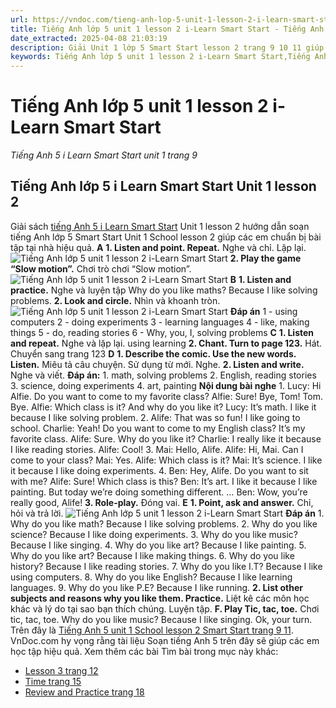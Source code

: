 ```yaml
---
url: https://vndoc.com/tieng-anh-lop-5-unit-1-lesson-2-i-learn-smart-start-321806
title: Tiếng Anh lớp 5 unit 1 lesson 2 i-Learn Smart Start - Tiếng Anh 5 i Learn Smart Start unit 1 trang 9 - VnDoc.com
date_extracted: 2025-04-08 21:03:19
description: Giải Unit 1 lớp 5 Smart Start lesson 2 trang 9 10 11 giúp các em học sinh chuẩn bị kiến thức trọng tâm hiệu quả.
keywords: Tiếng Anh lớp 5 unit 1 lesson 2 i-Learn Smart Start,Tiếng Anh lớp 5 unit 1 lesson 2,tiếng anh lớp 5 i learn smart start unit 1 lesson 2,Tiếng Anh 5 i learn smart start unit 1 lesson 2,unit 1 lớp 5 smart start,tiếng anh 5 smart start unit 1 lesson 2,tiếng anh lớp 5 smart start unit 1,unit 1 lesson 2 lớp 5,unit 1 lớp 5 lesson 2,Tiếng Anh lớp 5 Unit 1 lesson 2 trang 9,tiếng anh lớp 5 unit 1 school lesson 2,tiếng anh 5 unit 1 school lesson 2
---
```


# Tiếng Anh lớp 5 unit 1 lesson 2 i-Learn Smart Start
 _Tiếng Anh 5 i Learn Smart Start unit 1 trang 9_
## Tiếng Anh lớp 5 i Learn Smart Start Unit 1 lesson 2
Giải sách [tiếng Anh 5 i Learn Smart Start](<https://vndoc.com/giai-bai-tap-i-learn-smart-start5>) Unit 1 lesson 2 hướng dẫn soạn tiếng Anh lớp 5 Smart Start Unit 1 School lesson 2 giúp các em chuẩn bị bài tập tại nhà hiệu quả.
**A**
**1\. Listen and point. Repeat.** Nghe và chỉ. Lặp lại.
![Tiếng Anh lớp 5 unit 1 lesson 2 i-Learn Smart Start](https://i.vdoc.vn/data/image/2024/06/10/tieng-anh-lop-5-unit-1-lesson-2-i-learn-smart-start-1.png)
**2\. Play the game “Slow motion”.** Chơi trò chơi “Slow motion”.
![Tiếng Anh lớp 5 unit 1 lesson 2 i-Learn Smart Start](https://i.vdoc.vn/data/image/2024/06/10/tieng-anh-lop-5-unit-1-lesson-2-i-learn-smart-start-2.png)
**B**
**1\. Listen and practice.** Nghe và luyện tập
Why do you like maths?
Because I like solving problems.
**2\. Look and circle.** Nhìn và khoanh tròn.
![Tiếng Anh lớp 5 unit 1 lesson 2 i-Learn Smart Start](https://i.vdoc.vn/data/image/2024/06/10/tieng-anh-lop-5-unit-1-lesson-2-i-learn-smart-start-3.png)
**Đáp án**
1 - using computers
2 - doing experiments
3 - learning languages
4 - like, making things
5 - do, reading stories
6 - Why, you, I, solving problems
**C**
**1\. Listen and repeat.** Nghe và lặp lại.
using
learning
**2\. Chant. Turn to page 123.** Hát. Chuyển sang trang 123
**D**
**1\. Describe the comic. Use the new words. Listen.** Miêu tả câu chuyện. Sử dụng từ mới. Nghe.
**2\. Listen and write.** Nghe và viết.
**Đáp án:**
1\. math, solving problems
2\. English, reading stories
3\. science, doing experiments
4\. art, painting
**Nội dung bài nghe**
1.
Lucy: Hi Alfie. Do you want to come to my favorite class?
Alfie: Sure\! Bye, Tom\!
Tom. Bye.
Alfie: Which class is it? And why do you like it?
Lucy: It’s math. I like it because I like solving problem.
2.
Alife: That was so fun\! I like going to school.
Charlie: Yeah\! Do you want to come to my English class? It’s my favorite class.
Alife: Sure. Why do you like it?
Charlie: I really like it because I like reading stories.
Alife: Cool\!
3.
Mai: Hello, Alife.
Alife: Hi, Mai. Can I come to your class?
Mai: Yes.
Alife: Which class is it?
Mai: It’s science. I like it because I like doing experiments.
4.
Ben: Hey, Alife. Do you want to sit with me?
Alife: Sure\! Which class is this?
Ben: It’s art. I like it because I like painting. But today we’re doing something different.
…
Ben: Wow, you’re really good, Alife\!
**3\. Role-play.** Đóng vai.
**E**
**1\. Point, ask and answer.** Chỉ, hỏi và trả lời.
![Tiếng Anh lớp 5 unit 1 lesson 2 i-Learn Smart Start](https://i.vdoc.vn/data/image/2024/06/10/tieng-anh-lop-5-unit-1-lesson-2-i-learn-smart-start-4.png)
**Đáp án**
1\. Why do you like math?
Because I like solving problems.
2\. Why do you like science?
Because I like doing experiments.
3\. Why do you like music?
Because I like singing.
4\. Why do you like art?
Because I like painting.
5\. Why do you like art?
Because I like making things.
6\. Why do you like history?
Because I like reading stories.
7\. Why do you like I.T?
Because I like using computers.
8\. Why do you like English?
Because I like learning languages.
9\. Why do you like P.E?
Because I like running.
**2\. List other subjects and reasons why you like them. Practice.** Liệt kê các môn học khác và lý do tại sao bạn thích chúng. Luyện tập.
**F. Play Tic, tac, toe.** Chơi tic, tac, toe.
Why do you like music?
Because I like singing.
Ok, your turn.
Trên đây là [Tiếng Anh 5 unit 1 School lesson 2 Smart Start trang 9 11](<https://vndoc.com/tieng-anh-lop-5-unit-1-lesson-2-i-learn-smart-start-321806>). VnDoc.com hy vọng rằng tài liệu Soạn tiếng Anh 5 trên đây sẽ giúp các em học tập hiệu quả.
Xem thêm các bài Tìm bài trong mục này khác:
  * [Lesson 3 trang 12](</tieng-anh-lop-5-unit-1-lesson-3-i-learn-smart-start-321817>)
  * [Time trang 15](</tieng-anh-lop-5-unit-1-time-i-learn-smart-start-321820>)
  * [Review and Practice trang 18](</tieng-anh-lop-5-unit-1-review-and-practice-i-learn-smart-start-321828>)

